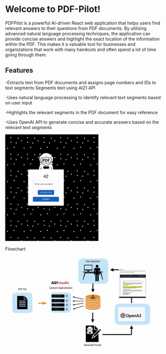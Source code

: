# Welcome to PDF-Pilot!

PDFPilot is a powerful AI-driven React web application that helps users find relevant answers to their questions from PDF documents. By utilizing advanced natural language processing techniques, the application can provide concise answers and highlight the exact location of the information within the PDF. This makes it a valuable tool for businesses and organizations that work with many handouts and often spend a lot of time going through them.


## Features

-Extracts text from PDF documents and assigns page numbers and IDs to text segments
Segments text using AI21 API

-Uses natural language processing to identify relevant text segments based on user input

-Highlights the relevant segments in the PDF document for easy reference

-Uses OpenAI API to generate concise and accurate answers based on the relevant text segments



<img src="images/Pilot.gif" alt="PDF-Pilot-GIF" width="300px">



Flowchart
<img src="images/Flowchart.png" alt="Flowchart" width="600px">


                                                            
